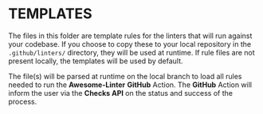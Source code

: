 # TEMPLATES

The files in this folder are template rules for the linters that will run
against your codebase. If you choose to copy these to your local repository in
the `.github/linters/` directory, they will be used at runtime. If rule files
are not present locally, the templates will be used by default.

The file(s) will be parsed at runtime on the local branch to load all rules
needed to run the **Awesome-Linter** **GitHub** Action. The **GitHub** Action
will inform the user via the **Checks API** on the status and success of the
process.
